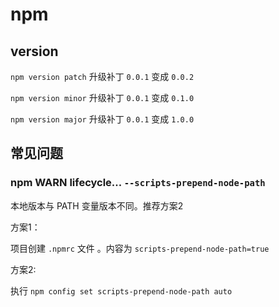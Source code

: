 # npm



## version

`npm version patch` 升级补丁 `0.0.1` 变成 `0.0.2`

`npm version minor` 升级补丁 `0.0.1` 变成 `0.1.0`

`npm version major` 升级补丁 `0.0.1` 变成 `1.0.0`



## 常见问题

### npm WARN lifecycle... `--scripts-prepend-node-path`

本地版本与 PATH 变量版本不同。推荐方案2

方案1：

项目创建 `.npmrc` 文件 。内容为 `scripts-prepend-node-path=true`

方案2:

执行 `npm config set scripts-prepend-node-path auto`

